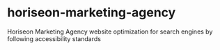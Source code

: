 # horiseon-marketing-agency
Horiseon Marketing Agency website optimization for search engines by following accessibility standards

